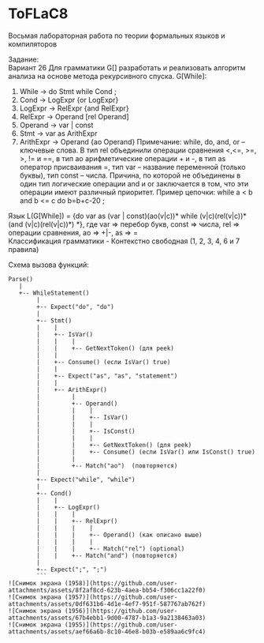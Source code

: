 # ToFLaC8
Восьмая лабораторная работа по теории формальных языков и компиляторов

Задание:  
Вариант 26 
Для грамматики G[<While>] разработать и реализовать алгоритм 
анализа на основе метода рекурсивного спуска. 
G[While]: 
1. While → do Stmt  while Cond ; 
2. Cond → LogExpr {or LogExpr} 
3. LogExpr → RelExpr {and RelExpr}  
4. RelExpr → Operand [rel Operand]
5. Operand → var | const 
6. Stmt → var as ArithExpr
7. ArithExpr → Operand {ao Operand}
Примечание: while, do, and, or – ключевые слова. В тип rel 
объединили операции сравнения <,<=, >=, >, != и ==, в тип ao 
арифметические операции + и -, в тип as оператор присваивания =, тип var – название переменной (только буквы), тип const – числа. Причина, по 
которой не объединены в один тип логические операции and и or 
заключается в том, что эти операции имеют различный приоритет.  Пример 
цепочки: while a < b and b <= c do b=b+c-20 ;

Язык L(G[While]) = {do var as (var | const)(ao(v|c))* while (v|c)(rel(v|c))* (and (v|c)(rel(v|c))*) *}, где var => перебор букв, const => числа, rel => операции сравнения, ao => +|-, as => =  
Классификация грамматики - Контекстно свободная (1, 2, 3, 4, 6 и 7 правила)  

Схема вызова функций:  
```
Parse()  
   |  
   +-- WhileStatement()  
        |  
        +-- Expect("do", "do")  
        |  
        +-- Stmt()  
        |    |  
        |    +-- IsVar()  
        |    |    |  
        |    |    +-- GetNextToken() (для peek)  
        |    |  
        |    +-- Consume() (если IsVar() true)  
        |    |  
        |    +-- Expect("as", "as", "statement")  
        |    |  
        |    +-- ArithExpr()  
        |         |  
        |         +-- Operand()  
        |         |    |  
        |         |    +-- IsVar()  
        |         |    |  
        |         |    +-- IsConst()  
        |         |    |  
        |         |    +-- GetNextToken() (для peek)  
        |         |    +-- Consume() (если IsVar() или IsConst() true)  
        |         |  
        |         +-- Match("ao")  (повторяется)  
        |  
        +-- Expect("while", "while")  
        |  
        +-- Cond()  
        |    |  
        |    +-- LogExpr()  
        |    |    |  
        |    |    +-- RelExpr()  
        |    |    |    |  
        |    |    |    +-- Operand() (как описано выше)  
        |    |    |    |  
        |    |    |    +-- Match("rel") (optional)  
        |    |    +-- Match("and") (повторяется)  
        |  
        +-- Expect(";", ";")    
        ```
![Снимок экрана (1958)](https://github.com/user-attachments/assets/8f2af8cd-623b-4aea-bb54-f306cc1a22f0)  
![Снимок экрана (1957)](https://github.com/user-attachments/assets/0df631b6-4d1e-4ef7-951f-587767ab762f)  
![Снимок экрана (1956)](https://github.com/user-attachments/assets/67b4ebb1-9d00-4787-b1a3-9a2138463a03)  
![Снимок экрана (1955)](https://github.com/user-attachments/assets/aef66a6b-8c10-46e8-b03b-e589aa6c9fc4)  






